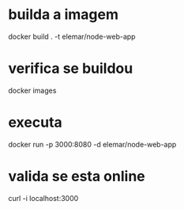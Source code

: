 # builda a imagem
docker build . -t elemar/node-web-app

# verifica se buildou
docker images

# executa 
docker run -p 3000:8080 -d elemar/node-web-app

# valida se esta online
curl -i localhost:3000

